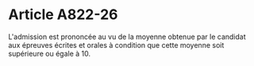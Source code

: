 # Article A822-26

L'admission est prononcée au vu de la moyenne obtenue par le candidat aux épreuves écrites et orales à condition que cette moyenne soit supérieure ou égale à 10.
